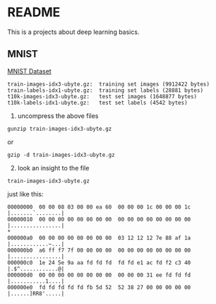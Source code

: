 # README

This is a projects about deep learning basics.

## MNIST
[MNIST Dataset](http://yann.lecun.com/exdb/mnist/)

```
train-images-idx3-ubyte.gz:  training set images (9912422 bytes) 
train-labels-idx1-ubyte.gz:  training set labels (28881 bytes) 
t10k-images-idx3-ubyte.gz:   test set images (1648877 bytes) 
t10k-labels-idx1-ubyte.gz:   test set labels (4542 bytes)
```

1. uncompress the above files
```
gunzip train-images-idx3-ubyte.gz
```
or
```
gzip -d train-images-idx3-ubyte.gz
```

2. look an insight to the file
```
train-images-idx3-ubyte.gz
```
just like this:
```
00000000  00 00 08 03 00 00 ea 60  00 00 00 1c 00 00 00 1c  |.......`........|
00000010  00 00 00 00 00 00 00 00  00 00 00 00 00 00 00 00  |................|
*
000000a0  00 00 00 00 00 00 00 00  03 12 12 12 7e 88 af 1a  |............~...|
000000b0  a6 ff f7 7f 00 00 00 00  00 00 00 00 00 00 00 00  |................|
000000c0  1e 24 5e 9a aa fd fd fd  fd fd e1 ac fd f2 c3 40  |.$^............@|
000000d0  00 00 00 00 00 00 00 00  00 00 00 31 ee fd fd fd  |...........1....|
000000e0  fd fd fd fd fd fb 5d 52  52 38 27 00 00 00 00 00  |......]RR8'.....|
```


